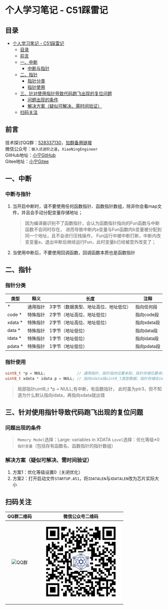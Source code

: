 # 个人学习笔记 - C51踩雷记

## 目录

- [个人学习笔记 - C51踩雷记](#个人学习笔记---c51踩雷记)
  - [目录](#目录)
  - [前言](#前言)
  - [一、中断](#一中断)
    - [中断与指针](#中断与指针)
  - [二、指针](#二指针)
    - [指针分类](#指针分类)
    - [指针使用](#指针使用)
  - [三、针对使用指针导致代码跑飞出现的复位问题](#三针对使用指针导致代码跑飞出现的复位问题)
    - [问题出现的条件](#问题出现的条件)
    - [解决方案（疑似可解决、需时间验证）](#解决方案疑似可解决需时间验证)
  - [扫码关注](#扫码关注)

## 前言

技术探讨QQ群：[528337130]，[加群备用链接]  
微信公众号：`嵌入式进阶之道`，`XiaoNingEngineer`  
GitHub地址：[小宁GitHub]  
Gitee地址：[小宁Gitee]

[528337130]: <https://jq.qq.com/?_wv=1027&k=yDw5eN6O>
[加群备用链接]: <https://jq.qq.com/?_wv=1027"&"k=yDw5eN6O>
[小宁GitHub]: <https://github.com/Fighting-XiaoNing>
[小宁Gitee]: <https://gitee.com/Fighting-XiaoNing>

## 一、中断

### 中断与指针

1. 当开启中断时，请不要使用任何函数指针、函数指针数组，除非你会看map文件，并且会手动分配变量存储地址；
   > 因为编译器识别不了函数指针，会认为函数指针指向的Fun函数与中断函数不会同时存在，
   > 进而导致中断内a变量与Fun函数内b变量被分配到同一个地址，且不会进行压栈操作，
   > Fun运行中被中断打断，中断内改变变量a，退出中断后继续运行Fun，此时变量b已经被意外改变了；
2. 当使用中断后，不要使用回调函数，回调函数本质也是函数指针

## 二、指针

### 指针分类

| 类型    | 释义     | 长度                                  | 注释        |
| ------- | ------- | ------------------------------------- | ---------- |
| *       | 通用指针 | 3字节（数据类型、地址高位、地址低位）    | 指向任何段  |
| code *  | 特殊指针 | 2字节（地址高位、地址低位）             | 指向code段  |
| xdata * | 特殊指针 | 2字节（地址高位、地址低位）             | 指向xdata段 |
| data *  | 特殊指针 | 1字节（地址低位）                      | 指向data段  |
| idata * | 特殊指针 | 1字节（地址低位）                      | 指向idata段 |
| pdata * | 特殊指针 | 1字节（地址低位）                      | 指向pdata段 |

### 指针使用

```C
uint8_t *p = NULL;              // 通用指针，指针指向位置未知，指针存储位置未知，长度3字节
uint8_t xdata * idata p = NULL; // 指向xdata段uint8_t类型数据，指针存储在idata段，长度2字节
```

> 局部指针uint8_t *p = NULL;有中断，有函数指针，
> 此时虽为ptr3，但不知道为什么默认指向idata，再指向xdata就出错

## 三、针对使用指针导致代码跑飞出现的复位问题

### 问题出现的条件

> `Memory Model`选择：Large: variables in XDATA
> `Level`选择：优化等级≠0
> `指针变量`（包括存有函数名、函数指针的指针数组）

### 解决方案（疑似可解决、需时间验证）

1. 方案1：优化等级设置0（关闭优化）
2. 方案2：打开启动文件`STARTUP.A51`，将`IDATALEN`与`XDATALEN`改为芯片实际大小

## 扫码关注

| QQ群二维码                 |   | 微信公众号二维码                     |
| :-----------------------: |---| :---------------------------------: |
| ![QQ群](./Other/QQ群.png) |   | ![微信公众号](./Other/微信公众号.jpg) |
